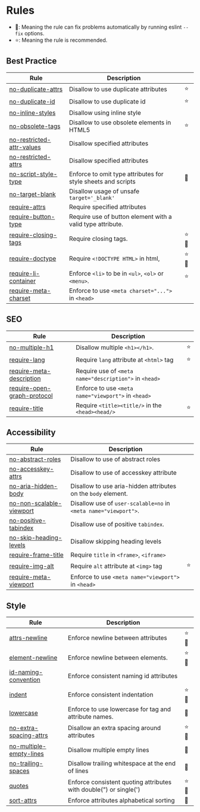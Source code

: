 <!-- This file is generated by 'yarn docs' command. Don't edit this -->

# Rules

- 🔧: Meaning the rule can fix problems automatically by running eslint `--fix` options.
- ⭐: Meaning the rule is recommended.

## Best Practice

| Rule                                                         | Description                                                  |      |
| ------------------------------------------------------------ | ------------------------------------------------------------ | ---- |
| [no-duplicate-attrs](rules/no-duplicate-attrs)               | Disallow to use duplicate attributes                         | ⭐   |
| [no-duplicate-id](rules/no-duplicate-id)                     | Disallow to use duplicate id                                 | ⭐   |
| [no-inline-styles](rules/no-inline-styles)                   | Disallow using inline style                                  |      |
| [no-obsolete-tags](rules/no-obsolete-tags)                   | Disallow to use obsolete elements in HTML5                   | ⭐   |
| [no-restricted-attr-values](rules/no-restricted-attr-values) | Disallow specified attributes                                |      |
| [no-restricted-attrs](rules/no-restricted-attrs)             | Disallow specified attributes                                |      |
| [no-script-style-type](rules/no-script-style-type)           | Enforce to omit type attributes for style sheets and scripts | 🔧   |
| [no-target-blank](rules/no-target-blank)                     | Disallow usage of unsafe `target='_blank'`                   |      |
| [require-attrs](rules/require-attrs)                         | Require specified attributes                                 |      |
| [require-button-type](rules/require-button-type)             | Require use of button element with a valid type attribute.   |      |
| [require-closing-tags](rules/require-closing-tags)           | Require closing tags.                                        | ⭐🔧 |
| [require-doctype](rules/require-doctype)                     | Require `<!DOCTYPE HTML>` in html,                           | ⭐🔧 |
| [require-li-container](rules/require-li-container)           | Enforce `<li>` to be in `<ul>`, `<ol>` or `<menu>`.          | ⭐   |
| [require-meta-charset](rules/require-meta-charset)           | Enforce to use `<meta charset="...">` in `<head>`            |      |

## SEO

| Rule                                                             | Description                                            |     |
| ---------------------------------------------------------------- | ------------------------------------------------------ | --- |
| [no-multiple-h1](rules/no-multiple-h1)                           | Disallow multiple `<h1></h1>`.                         | ⭐  |
| [require-lang](rules/require-lang)                               | Require `lang` attribute at `<html>` tag               | ⭐  |
| [require-meta-description](rules/require-meta-description)       | Require use of `<meta name="description">` in `<head>` |     |
| [require-open-graph-protocol](rules/require-open-graph-protocol) | Enforce to use `<meta name="viewport">` in `<head>`    |     |
| [require-title](rules/require-title)                             | Require `<title><title/>` in the `<head><head/>`       | ⭐  |

## Accessibility

| Rule                                                       | Description                                                     |     |
| ---------------------------------------------------------- | --------------------------------------------------------------- | --- |
| [no-abstract-roles](rules/no-abstract-roles)               | Disallow to use of abstract roles                               |     |
| [no-accesskey-attrs](rules/no-accesskey-attrs)             | Disallow to use of accesskey attribute                          |     |
| [no-aria-hidden-body](rules/no-aria-hidden-body)           | Disallow to use aria-hidden attributes on the `body` element.   |     |
| [no-non-scalable-viewport](rules/no-non-scalable-viewport) | Disallow use of `user-scalable=no` in `<meta name="viewport">`. |     |
| [no-positive-tabindex](rules/no-positive-tabindex)         | Disallow use of positive `tabindex`.                            |     |
| [no-skip-heading-levels](rules/no-skip-heading-levels)     | Disallow skipping heading levels                                |     |
| [require-frame-title](rules/require-frame-title)           | Require `title` in `<frame>`, `<iframe>`                        |     |
| [require-img-alt](rules/require-img-alt)                   | Require `alt` attribute at `<img>` tag                          | ⭐  |
| [require-meta-viewport](rules/require-meta-viewport)       | Enforce to use `<meta name="viewport">` in `<head>`             |     |

## Style

| Rule                                                     | Description                                                       |      |
| -------------------------------------------------------- | ----------------------------------------------------------------- | ---- |
| [attrs-newline](rules/attrs-newline)                     | Enforce newline between attributes                                | ⭐🔧 |
| [element-newline](rules/element-newline)                 | Enforce newline between elements.                                 | ⭐🔧 |
| [id-naming-convention](rules/id-naming-convention)       | Enforce consistent naming id attributes                           |      |
| [indent](rules/indent)                                   | Enforce consistent indentation                                    | ⭐🔧 |
| [lowercase](rules/lowercase)                             | Enforce to use lowercase for tag and attribute names.             | 🔧   |
| [no-extra-spacing-attrs](rules/no-extra-spacing-attrs)   | Disallow an extra spacing around attributes                       | ⭐🔧 |
| [no-multiple-empty-lines](rules/no-multiple-empty-lines) | Disallow multiple empty lines                                     | 🔧   |
| [no-trailing-spaces](rules/no-trailing-spaces)           | Disallow trailing whitespace at the end of lines                  | 🔧   |
| [quotes](rules/quotes)                                   | Enforce consistent quoting attributes with double(") or single(') | ⭐🔧 |
| [sort-attrs](rules/sort-attrs)                           | Enforce attributes alphabetical sorting                           | 🔧   |
